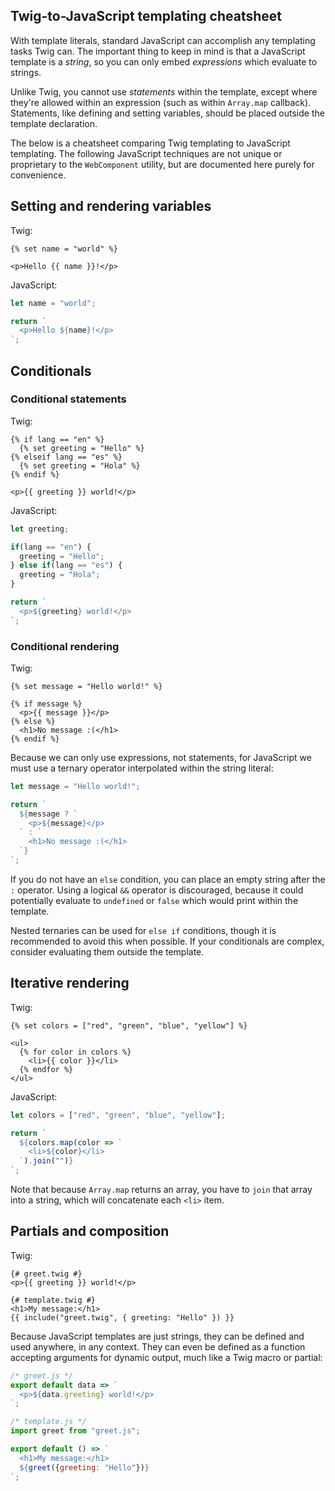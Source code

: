 ## Twig-to-JavaScript templating cheatsheet
With template literals, standard JavaScript can accomplish any templating tasks Twig can. The important thing to keep in mind is that a JavaScript template is a _string_, so you can only embed _expressions_ which evaluate to strings.

Unlike Twig, you cannot use _statements_ within the template, except where they're allowed within an expression (such as within `Array.map` callback). Statements, like defining and setting variables, should be placed outside the template declaration.

The below is a cheatsheet comparing Twig templating to JavaScript templating. The following JavaScript techniques are not unique or proprietary to the `WebComponent` utility, but are documented here purely for convenience.

## Setting and rendering variables
Twig:
```twig
{% set name = "world" %}

<p>Hello {{ name }}!</p>
```

JavaScript:
```js
let name = "world";

return `
  <p>Hello ${name}!</p>
`;
```

## Conditionals
### Conditional statements
Twig:
```twig
{% if lang == "en" %}
  {% set greeting = "Hello" %}
{% elseif lang == "es" %}
  {% set greeting = "Hola" %}
{% endif %}

<p>{{ greeting }} world!</p>
```

JavaScript:
```js
let greeting;

if(lang == "en") {
  greeting = "Hello";
} else if(lang == "es") {
  greeting = "Hola";
}

return `
  <p>${greeting} world!</p>
`;
```

### Conditional rendering
Twig:
```twig
{% set message = "Hello world!" %}

{% if message %}
  <p>{{ message }}</p>
{% else %}
  <h1>No message :(</h1>
{% endif %}
```

Because we can only use expressions, not statements, for JavaScript we must use a ternary operator interpolated within the string literal:
```js
let message = "Hello world!";

return `
  ${message ? `
    <p>${message}</p>
  ` : `
    <h1>No message :(</h1>
  `}
`;
```

If you do not have an `else` condition, you can place an empty string after the `:` operator. Using a logical `&&` operator is discouraged, because it could potentially evaluate to `undefined` or `false` which would print within the template.

Nested ternaries can be used for `else if` conditions, though it is recommended to avoid this when possible. If your conditionals are complex, consider evaluating them outside the template.

## Iterative rendering
Twig:
```twig
{% set colors = ["red", "green", "blue", "yellow"] %}

<ul>
  {% for color in colors %}
    <li>{{ color }}</li>
  {% endfor %}
</ul>
```

JavaScript:
```js
let colors = ["red", "green", "blue", "yellow"];

return `
  ${colors.map(color => `
    <li>${color}</li>
  `).join("")}
`;
```

Note that because `Array.map` returns an array, you have to `join` that array into a string, which will concatenate each `<li>` item.

## Partials and composition
Twig:
```twig
{# greet.twig #}
<p>{{ greeting }} world!</p>

{# template.twig #}
<h1>My message:</h1>
{{ include("greet.twig", { greeting: "Hello" }) }}
```

Because JavaScript templates are just strings, they can be defined and used anywhere, in any context. They can even be defined as a function accepting arguments for dynamic output, much like a Twig macro or partial:

```js
/* greet.js */
export default data => `
  <p>${data.greeting} world!</p>
`;

/* template.js */
import greet from "greet.js";

export default () => `
  <h1>My message:</h1>
  ${greet({greeting: "Hello"})}
`;
```
